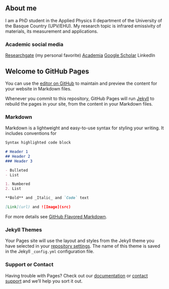 ## About me

I am a PhD student in the Applied Physics II department of the University of the Basque Country (UPV/EHU). My research topic is infrared emissivity of materials, its measurement and applications.

### Academic social media

[Researchgate](https://www.researchgate.net/profile/Inigo_Gonzalez_De_Arrieta) (my personal favorite)
[Academia](https://metaaprendizaje.academia.edu/I%C3%B1igoGonz%C3%A1lezdeArrieta)
[Google Scholar](https://scholar.google.com/citations?user=oRvyMOgAAAAJ&hl=en)
LinkedIn

## Welcome to GitHub Pages

You can use the [editor on GitHub](https://github.com/inigogonzalezdearrieta/inigogonzalezdearrieta.github.io/edit/master/README.md) to maintain and preview the content for your website in Markdown files.

Whenever you commit to this repository, GitHub Pages will run [Jekyll](https://jekyllrb.com/) to rebuild the pages in your site, from the content in your Markdown files.

### Markdown

Markdown is a lightweight and easy-to-use syntax for styling your writing. It includes conventions for

```markdown
Syntax highlighted code block

# Header 1
## Header 2
### Header 3

- Bulleted
- List

1. Numbered
2. List

**Bold** and _Italic_ and `Code` text

[Link](url) and ![Image](src)
```

For more details see [GitHub Flavored Markdown](https://guides.github.com/features/mastering-markdown/).

### Jekyll Themes

Your Pages site will use the layout and styles from the Jekyll theme you have selected in your [repository settings](https://github.com/inigogonzalezdearrieta/inigogonzalezdearrieta.github.io/settings). The name of this theme is saved in the Jekyll `_config.yml` configuration file.

### Support or Contact

Having trouble with Pages? Check out our [documentation](https://help.github.com/categories/github-pages-basics/) or [contact support](https://github.com/contact) and we’ll help you sort it out.
